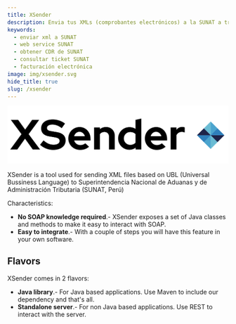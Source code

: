 ```yaml
---
title: XSender
description: Envia tus XMLs (comprobantes electrónicos) a la SUNAT a través de sus Web Services
keywords:
  - enviar xml a SUNAT
  - web service SUNAT
  - obtener CDR de SUNAT
  - consultar ticket SUNAT
  - facturación electrónica
image: img/xsender.svg
hide_title: true
slug: /xsender
---
```


![img](../../static/img/xsender.svg "XSender logo")

XSender is a tool used for sending XML files based on UBL (Universal Bussiness Language) to Superintendencia Nacional de Aduanas y de Administración Tributaria (SUNAT, Perú)

Characteristics:

- **No SOAP knowledge required**.- XSender exposes a set of Java classes and methods to make it easy to interact with SOAP.
- **Easy to integrate**.- With a couple of steps you will have this feature in your own software.

## Flavors

XSender comes in 2 flavors:

- **Java library**.- For Java based applications. Use Maven to include our dependency and that's all.
- **Standalone server**.- For non Java based applications. Use REST to interact with the server.
